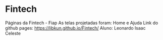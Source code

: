 # Fintech
Páginas da Fintech - Fiap
As telas projetadas foram: Home e Ajuda
Link do github pages: https://libkun.github.io/Fintech/
Aluno: Leonardo Isaac Celeste
